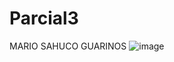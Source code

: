 # Parcial3
MARIO SAHUCO GUARINOS
![image](https://github.com/user-attachments/assets/e41318d0-2ac3-4e76-b490-b9b8a6e9f748)


